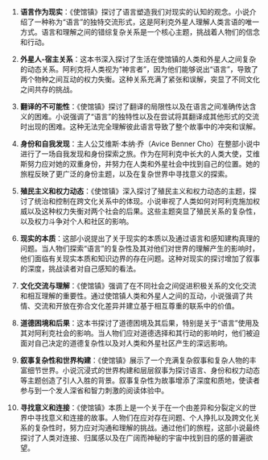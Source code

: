 1. **语言作为现实**：《使馆镇》探讨了语言塑造我们对现实的认知的观念。小说介绍了一种称为“语言”的独特交流形式，这是阿利克外星人理解人类言语的唯一方式。语言和理解之间的错综复杂关系是一个核心主题，挑战着人物们的信念和行动。

2. **外星人-宿主关系**：这本书深入探讨了生活在使馆镇的人类和外星人之间复杂的动态关系。阿利克将人类视为“神言者”，因为他们能够说出“语言”，导致了两个物种之间互动的权力失衡。这种关系充满了紧张和误解，突显了不同文化之间共存的挑战。

3. **翻译的不可能性**：《使馆镇》探讨了翻译的局限性以及在语言之间准确传达含义的困难。小说强调了“语言”的独特性以及在尝试将其翻译成其他形式的交流时出现的困难。这种无法完全理解彼此语言导致了整个故事中的冲突和误解。

4. **身份和自我发现**：主人公艾维斯·本纳·乔（Avice Benner Cho）在整部小说中进行了一场自我发现和身份探索之旅。作为在阿利克中长大的人类大使，艾维斯努力应对她的双重身份，并努力在人类和外星社会中找到自己的位置。她的旅程反映了更广泛的身份主题，以及在复杂世界中寻找意义的探索。

5. **殖民主义和权力动态**：《使馆镇》深入探讨了殖民主义和权力动态的主题，探讨了统治和控制在跨文化关系中的体现。小说审视了人类如何对阿利克施加权威以及这种权力失衡对两个社会的后果。这些主题突显了殖民关系的复杂性，以及权力斗争对个人和社区的影响。

6. **现实的本质**：这部小说提出了关于现实的本质以及通过语言和感知建构真理的问题。当人物们探索“语言”的复杂性及其对他们对世界的理解产生的影响时，他们面临有关现实本质和知识边界的存在问题。这种对现实的探讨增加了叙事的深度，挑战读者对自己感知的看法。

7. **文化交流与理解**：《使馆镇》强调了在不同社会之间促进积极关系的文化交流和相互理解的重要性。通过使馆镇人类和外星人之间的互动，小说强调了共情、交流和开放在弥合文化差异并建立基于相互尊重的联系中的价值。

8. **道德困境和后果**：这本书探讨了道德困境及其后果，特别是关于“语言”使用及其对阿利克社会的影响。当人物们应对道德选择和其行动的影响时，他们被迫面对自己决定的道德复杂性以及对人类和外星社区产生的深远影响。

9. **叙事复杂性和世界构建**：《使馆镇》展示了一个充满复杂叙事和复杂人物的丰富细节世界。小说沉浸式的世界构建和层层叙事为探讨语言、身份和权力动态等主题创造了引人入胜的背景。叙事复杂性为故事增添了深度和质地，使读者参与到一个发人深省和智力刺激的阅读体验中。

10. **寻找意义和连接**：《使馆镇》本质上是一个关于在一个由差异和分裂定义的世界中寻找意义和连接的故事。人物们在应对存在问题、个人挣扎以及跨文化关系的复杂性时，努力应对沟通和理解的挑战。通过他们的旅程，这部小说最终探讨了人类对连接、归属感以及在广阔而神秘的宇宙中找到目的感的普遍欲望。